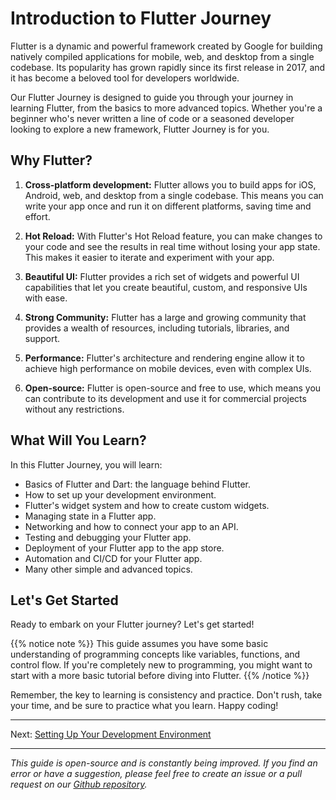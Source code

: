 # Introduction to Flutter Journey

Flutter is a dynamic and powerful framework created by Google for building natively compiled applications for mobile, web, and desktop from a single codebase. Its popularity has grown rapidly since its first release in 2017, and it has become a beloved tool for developers worldwide.

Our Flutter Journey is designed to guide you through your journey in learning Flutter, from the basics to more advanced topics. Whether you're a beginner who's never written a line of code or a seasoned developer looking to explore a new framework, Flutter Journey is for you. 

## Why Flutter?

1. **Cross-platform development:** Flutter allows you to build apps for iOS, Android, web, and desktop from a single codebase. This means you can write your app once and run it on different platforms, saving time and effort.

2. **Hot Reload:** With Flutter's Hot Reload feature, you can make changes to your code and see the results in real time without losing your app state. This makes it easier to iterate and experiment with your app.

3. **Beautiful UI:** Flutter provides a rich set of widgets and powerful UI capabilities that let you create beautiful, custom, and responsive UIs with ease.

4. **Strong Community:** Flutter has a large and growing community that provides a wealth of resources, including tutorials, libraries, and support.

5. **Performance:** Flutter's architecture and rendering engine allow it to achieve high performance on mobile devices, even with complex UIs.

6. **Open-source:** Flutter is open-source and free to use, which means you can contribute to its development and use it for commercial projects without any restrictions.

## What Will You Learn?

In this Flutter Journey, you will learn:

- Basics of Flutter and Dart: the language behind Flutter.
- How to set up your development environment.
- Flutter's widget system and how to create custom widgets.
- Managing state in a Flutter app.
- Networking and how to connect your app to an API.
- Testing and debugging your Flutter app.
- Deployment of your Flutter app to the app store.
- Automation and CI/CD for your Flutter app.
- Many other simple and advanced topics.

## Let's Get Started

Ready to embark on your Flutter journey? Let's get started!

{{% notice note %}}
This guide assumes you have some basic understanding of programming concepts like variables, functions, and control flow. If you're completely new to programming, you might want to start with a more basic tutorial before diving into Flutter.
{{% /notice %}}

Remember, the key to learning is consistency and practice. Don't rush, take your time, and be sure to practice what you learn. Happy coding!

---

Next: [Setting Up Your Development Environment](/setup)

---

_This guide is open-source and is constantly being improved. If you find an error or have a suggestion, please feel free to create an issue or a pull request on our [Github repository](https://github.com/hawkkiller/flutterjourney)._
